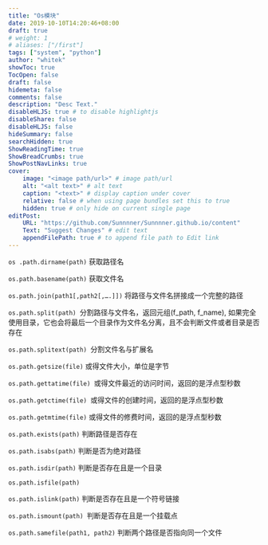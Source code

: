 ```yaml
---
title: "Os模块"
date: 2019-10-10T14:20:46+08:00
draft: true
# weight: 1
# aliases: ["/first"]
tags: ["system", "python"]
author: "whitek"
showToc: true
TocOpen: false
draft: false
hidemeta: false
comments: false
description: "Desc Text."
disableHLJS: true # to disable highlightjs
disableShare: false
disableHLJS: false
hideSummary: false
searchHidden: true
ShowReadingTime: true
ShowBreadCrumbs: true
ShowPostNavLinks: true
cover:
    image: "<image path/url>" # image path/url
    alt: "<alt text>" # alt text
    caption: "<text>" # display caption under cover
    relative: false # when using page bundles set this to true
    hidden: true # only hide on current single page
editPost:
    URL: "https://github.com/Sunnnner/Sunnnner.github.io/content"
    Text: "Suggest Changes" # edit text
    appendFilePath: true # to append file path to Edit link
---
```


`os .path.dirname(path)` 获取路径名

`os.path.basename(path)` 获取文件名

`os.path.join(path1[,path2[,….]])` 将路径与文件名拼接成一个完整的路径

`os.path.split(path) `分割路径与文件名，返回元组(f_path, f_name), 如果完全使用目录，它也会将最后一个目录作为文件名分离，且不会判断文件或者目录是否存在

`os.path.splitext(path) `分割文件名与扩展名

`os.path.getsize(file)` 或得文件大小，单位是字节

`os.path.gettatime(file) `或得文件最近的访问时间，返回的是浮点型秒数

`os.path.getctime(file) `或得文件的创建时间，返回的是浮点型秒数

`os.path.getmtime(file)` 或得文件的修费时间，返回的是浮点型秒数

`os.path.exists(path)` 判断路径是否存在

`os.path.isabs(path)` 判断是否为绝对路径

`os.path.isdir(path)` 判断是否存在且是一个目录

`os.path.isfile(path)`

`os.path.islink(path)` 判断是否存在且是一个符号链接

`os.path.ismount(path) `判断是否存在且是一个挂载点

`os.path.samefile(path1, path2)` 判断两个路径是否指向同一个文件